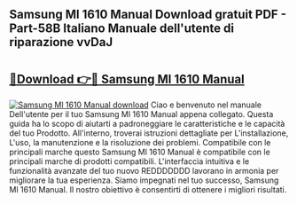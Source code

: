 ## Samsung Ml 1610 Manual Download gratuit PDF - Part-58B Italiano Manuale dell'utente di riparazione vvDaJ

# <h2><a href="http://dff426k.blite.top/?on=Samsung+Ml+1610+Manual">🔗Download 👉🔴 Samsung Ml 1610 Manual</a></h2>

[![Samsung Ml 1610 Manual download](https://i.imgur.com/lujVjoI.png)](http://dff426k.blite.top/?on=Samsung+Ml+1610+Manual)
Ciao e benvenuto nel manuale Dell'utente per il tuo Samsung Ml 1610 Manual appena collegato. Questa guida ha lo scopo di aiutarti a padroneggiare le caratteristiche e le capacità del tuo Prodotto. All'interno, troverai istruzioni dettagliate per L'installazione, L'uso, la manutenzione e la risoluzione dei problemi. Compatibile con le principali marche questo Samsung Ml 1610 Manual è compatibile con le principali marche di prodotti compatibili. L'interfaccia intuitiva e le funzionalità avanzate del tuo nuovo REDDDDDDD lavorano in armonia per migliorare la tua esperienza. Siamo impegnati nel tuo successo, Samsung Ml 1610 Manual. Il nostro obiettivo è consentirti di ottenere i migliori risultati.
